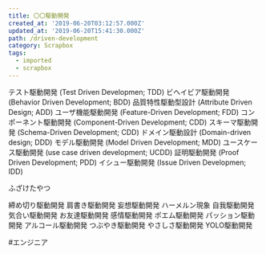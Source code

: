 ```yaml
---
title: 〇〇駆動開発
created_at: '2019-06-20T03:12:57.000Z'
updated_at: '2019-06-20T15:41:30.000Z'
path: /driven-development
category: Scrapbox
tags:
  - imported
  - scrapbox
---
```

テスト駆動開発 (Test Driven Developmen; TDD)
ビヘイビア駆動開発 (Behavior Driven Development; BDD)
品質特性駆動型設計 (Attribute Driven Design; ADD)
ユーザ機能駆動開発 (Feature-Driven Development; FDD)
コンポーネント駆動開発 (Component-Driven Development; CDD)
スキーマ駆動開発 (Schema-Driven Development; CDD)
ドメイン駆動設計 (Domain-driven design; DDD)
モデル駆動開発 (Model Driven Development; MDD)
ユースケース駆動開発 (use case driven development; UCDD)
証明駆動開発 (Proof Driven Development; PDD)
イシュー駆動開発 (Issue Driven Developmen; IDD)

ふざけたやつ

締め切り駆動開発
肩書き駆動開発
妄想駆動開発
ハーメルン現象
自我駆動開発
気合い駆動開発
お友達駆動開発
感情駆動開発
ポエム駆動開発
パッション駆動開発
アルコール駆動開発
つぶやき駆動開発
やさしさ駆動開発
YOLO駆動開発

#エンジニア
